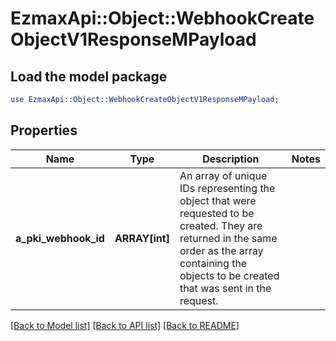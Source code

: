 # EzmaxApi::Object::WebhookCreateObjectV1ResponseMPayload

## Load the model package
```perl
use EzmaxApi::Object::WebhookCreateObjectV1ResponseMPayload;
```

## Properties
Name | Type | Description | Notes
------------ | ------------- | ------------- | -------------
**a_pki_webhook_id** | **ARRAY[int]** | An array of unique IDs representing the object that were requested to be created.  They are returned in the same order as the array containing the objects to be created that was sent in the request. | 

[[Back to Model list]](../README.md#documentation-for-models) [[Back to API list]](../README.md#documentation-for-api-endpoints) [[Back to README]](../README.md)


